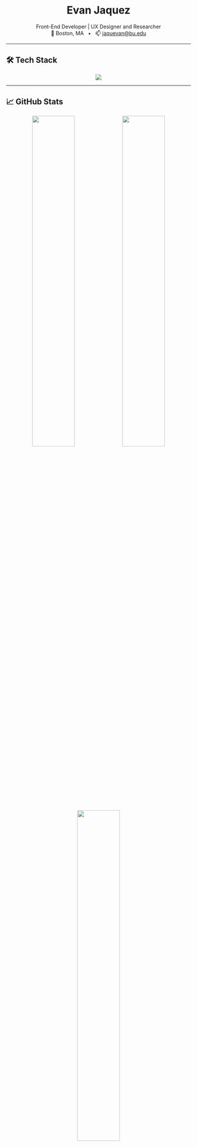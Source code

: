<h1 align="center">Evan Jaquez</h1>

<p align="center">
  Front-End Developer | UX Designer and Researcher <br />
  📍 Boston, MA &nbsp; • &nbsp; 📫 <a href="mailto:jaquevan@bu.edu">jaquevan@bu.edu</a>
</p>

---

## 🛠 Tech Stack

<p align="center">
  <img src="https://skillicons.dev/icons?i=react,nextjs,ts,js,html,css,tailwind,styledcomponents,mui,figma,jest,eslint,git,vim,bash,py,java&theme=light" />
</p>

---

## 📈 GitHub Stats

<p align="center">
  <img src="https://github-readme-stats.vercel.app/api?username=jaquevan&show_icons=true&theme=gruvbox&hide_border=true" width="48%" />
  <img src="https://github-readme-streak-stats.herokuapp.com?user=jaquevan&theme=gruvbox&hide_border=true" width="48%" />
</p>

<p align="center">
  <img src="https://github-readme-stats.vercel.app/api/top-langs/?username=jaquevan&layout=compact&theme=gruvbox&hide_border=true" width="48%" />
</p>

---

## 🌐 Contact

- 📧 Email: [jaquevan@bu.edu](mailto:jaquevan@bu.edu)
- 💼 [LinkedIn]([https://www.linkedin.com/in/evanjaquez/](https://www.linkedin.com/in/evan-jaquez-118b5b294/))
- 🌐 [Portfolio](https://www.jaquevan.com/) 

---

<p align="center">
  <img src="https://visitcount.itsvg.in/api?id=jaquevan&label=Profile%20Views&color=12&icon=5&pretty=true" />
</p>
